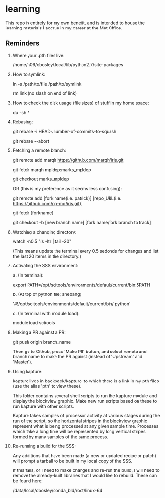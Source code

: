 # learning

This repo is entirely for my own benefit, and is intended to house the learning materials I accrue in my career at the Met Office.


## Reminders

1. Where your .pth files live:

    /home/h06/cbosley/.local/lib/python2.7/site-packages
    
2. How to symlink:

    ln -s /path/to/file /path/to/symlink
    
    rm link (no slash on end of link)
    
3. How to check the disk usage (file sizes) of stuff in my home space:

    du -sh *
    
4. Rebasing:

    git rebase -i HEAD~number-of-commits-to-squash

    git rebase --abort
    
5. Fetching a remote branch:

    git remote add marqh https://github.com/marqh/iris.git
    
    git fetch marqh mpldep:marks_mpldep
    
    git checkout marks_mpldep
    
    OR (this is my preference as it seems less confusing):
    
    git remote add [fork name(i.e. patrick)] [repo_URL(i.e. https://github.com/pp-mo/iris.git)]
    
    git fetch [forkname]
    
    git checkout -b [new branch name] [fork name/fork branch to track]
    
6. Watching a changing directory:

    watch -n0.5 "ls -ltr | tail -20"
    
    (This means update the terminal every 0.5 sedonds for changes and list the last 20 items in the directory.)
    
7. Activating the SSS environment:

    a. (In terminal):
    
    export PATH=/opt/scitools/environments/default/current/bin:$PATH
    
    b. (At top of python file; shebang):
    
    '#!/opt/scitools/environments/default/current/bin/ python'
    
    c. (In terminal with module load):
    
    module load scitools
    
8. Making a PR against a PR:

    git push origin branch_name
    
    Then go to Github, press 'Make PR' button, and select remote and branch name to make the PR against (instead of 'Upstream' and 'Master').
    
9. Using kapture:

    kapture lives in backpack/kapture, to which there is a link in my pth files (use the alias 'pth' to view these).
    
    This folder contains several shell scripts to run the kapture module and display the blockview graphic.  Make new run scripts based on these to run kapture with other scripts.
    
    Kapture takes samples of processor activity at various stages during the run of the script, so the horizontal stripes in the blockview graphic represent what is being processed at any given sample time.  Processes which take a long time will be represented by long vertical stripes formed by many samples of the same process.

10. Re-running a build for the SSS:

    Any additions that have been made (a new or updated recipe or patch) will prompt a tarball to be built in my local copy of the SSS.
    
    If this fails, or I need to make changes and re-run the build, I will need to remove the already-built libraries that I would like to rebuild.  These can be found here:
    
    /data/local/cbosley/conda_bld/root/linux-64

